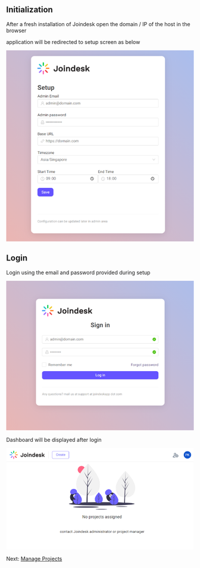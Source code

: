 ## Initialization
After a fresh installation of Joindesk open the domain / IP of the host in the browser

application will be redirected to setup screen as below

![Setup Screen](./img/setup.png)

## Login
Login using the email and password provided during setup

![Login Screen](./img/login.png)

Dashboard will be displayed after login

![Dashboard Screen](./img/after_admin_initial_login.png)

Next: [Manage Projects](/admin_project_manage)